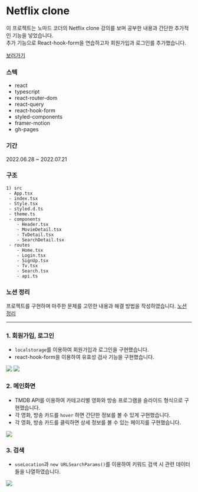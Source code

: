 # Netflix clone

이 프로젝트는 노마드 코더의 Netflix clone 강의를 보며 공부한 내용과 간단한 추가적인 기능을 넣었습니다. <br />
추가 기능으로 React-hook-form을 연습하고자 회원가입과 로그인를 추가했습니다. <br />

<a href="https://nyoung03.github.io/nomflix-react/">보러가기</a>

### 스텍
- react
- typescript
- react-router-dom
- react-query
- react-hook-form
- styled-components
- framer-motion
- gh-pages

### 기간
2022.06.28 ~ 2022.07.21

### 구조
```plaintext
1) src
 - App.tsx
 - index.tsx
 - Style.tsx
 - styled.d.ts
 - theme.ts
 - components
    - Header.tsx
    - MovieDetail.tsx
    - TvDetail.tsx
    - SearchDetail.tsx
 - routes
    - Home.tsx
    - Login.tsx
    - SignUp.tsx
    - Tv.tsx
    - Search.tsx
    - api.ts
```

### 노션 정리
프로젝트를 구현하며 마주한 문제를 고민한 내용과 해결 방법을 작성하였습니다.
<a href="https://fuzzy-energy-8aa.notion.site/Nomflix-5ee4466f893149a8ac51b1f4460f4733">노션 정리</a>

<hr />

### 1. 회원가입, 로그인
- `localstorage`를 이용하여 회원가입과 로그인을 구현했습니다.
- react-hook-form을 이용하여 유효성 검사 기능을 구현했습니다.
<img src="https://user-images.githubusercontent.com/87607036/188459780-c2178d4e-44b3-49d1-a8b1-4494457b25aa.gif" />
<img src="https://user-images.githubusercontent.com/87607036/188464771-7d4ce862-4de2-4bc9-bb13-87e1939a66cc.gif" />

### 2. 메인화면
- TMDB API를 이용하여 카테고리별 영화와 방송 프로그램을 슬라이드 형식으로 구현했습니다.
- 각 영화, 방송 카드를 `hover` 하면 간단한 정보를 볼 수 있게 구현했습니다.
- 각 영화, 방송 카드를 클릭하면 상세 정보를 볼 수 있는 페이지를 구현했습니다.
<img src="https://user-images.githubusercontent.com/87607036/188464173-3615c8be-127e-42ab-bfbb-9a141d9be7af.gif" />

### 3. 검색
- `useLocation`과 `new URLSearchParams()`를 이용하여 키워드 검색 시 관련 데이터들을 나열하였습니다.
<img src="https://user-images.githubusercontent.com/87607036/188459879-cfb85795-a7e0-42f4-87ee-1c4887cb5239.gif" />

